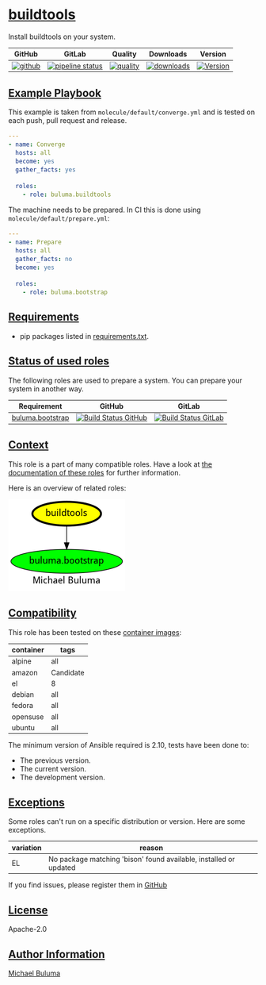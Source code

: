 # [buildtools](#buildtools)

Install buildtools on your system.

|GitHub|GitLab|Quality|Downloads|Version|
|------|------|-------|---------|-------|
|[![github](https://github.com/buluma/ansible-role-buildtools/workflows/Ansible%20Molecule/badge.svg)](https://github.com/buluma/ansible-role-buildtools/actions)|[![pipeline status](https://gitlab.com/buluma/ansible-role-buildtools/badges/master/pipeline.svg)](https://gitlab.com/buluma/ansible-role-buildtools/-/commits/master)|[![quality](https://img.shields.io/ansible/quality/57838)](https://galaxy.ansible.com/buluma/buildtools)|[![downloads](https://img.shields.io/ansible/role/d/57838)](https://galaxy.ansible.com/buluma/buildtools)|[![Version](https://img.shields.io/github/release/buluma/ansible-role-buildtools.svg)](https://github.com/buluma/ansible-role-buildtools/releases/)|

## [Example Playbook](#example-playbook)

This example is taken from `molecule/default/converge.yml` and is tested on each push, pull request and release.
```yaml
---
- name: Converge
  hosts: all
  become: yes
  gather_facts: yes

  roles:
    - role: buluma.buildtools
```

The machine needs to be prepared. In CI this is done using `molecule/default/prepare.yml`:
```yaml
---
- name: Prepare
  hosts: all
  gather_facts: no
  become: yes

  roles:
    - role: buluma.bootstrap
```



## [Requirements](#requirements)

- pip packages listed in [requirements.txt](https://github.com/buluma/ansible-role-buildtools/blob/master/requirements.txt).

## [Status of used roles](#status-of-requirements)

The following roles are used to prepare a system. You can prepare your system in another way.

| Requirement | GitHub | GitLab |
|-------------|--------|--------|
|[buluma.bootstrap](https://galaxy.ansible.com/buluma/bootstrap)|[![Build Status GitHub](https://github.com/buluma/ansible-role-bootstrap/workflows/Ansible%20Molecule/badge.svg)](https://github.com/buluma/ansible-role-bootstrap/actions)|[![Build Status GitLab](https://gitlab.com/buluma/ansible-role-bootstrap/badges/main/pipeline.svg)](https://gitlab.com/buluma/ansible-role-bootstrap/-/commits/main)|

## [Context](#context)

This role is a part of many compatible roles. Have a look at [the documentation of these roles](https://buluma.nl/) for further information.

Here is an overview of related roles:

![dependencies](https://raw.githubusercontent.com/buluma/ansible-role-buildtools/png/requirements.png "Dependencies")

## [Compatibility](#compatibility)

This role has been tested on these [container images](https://hub.docker.com/u/buluma):

|container|tags|
|---------|----|
|alpine|all|
|amazon|Candidate|
|el|8|
|debian|all|
|fedora|all|
|opensuse|all|
|ubuntu|all|

The minimum version of Ansible required is 2.10, tests have been done to:

- The previous version.
- The current version.
- The development version.

## [Exceptions](#exceptions)

Some roles can't run on a specific distribution or version. Here are some exceptions.

| variation                 | reason                 |
|---------------------------|------------------------|
| EL | No package matching 'bison' found available, installed or updated |


If you find issues, please register them in [GitHub](https://github.com/buluma/ansible-role-buildtools/issues)

## [License](#license)

Apache-2.0

## [Author Information](#author-information)

[Michael Buluma](https://buluma.co.ke/)
